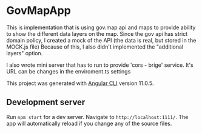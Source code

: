 # GovMapApp

This is implementation that is using gov.map api and maps to provide ability to show the different data layers on the map.
Since the gov api has strict domain policy, I created a mock of the API (the data is real, but stored in the MOCK.js file)
Because of this, I also didn't implemented the "additional layers" option.

I also wrote mini server that has to run to provide 'cors - brige' service.
It's URL can be changes in the enviroment.ts settings 


This project was generated with [Angular CLI](https://github.com/angular/angular-cli) version 11.0.5.

## Development server

Run `npm start` for a dev server. Navigate to `http://localhost:1111/`. The app will automatically reload if you change any of the source files.

